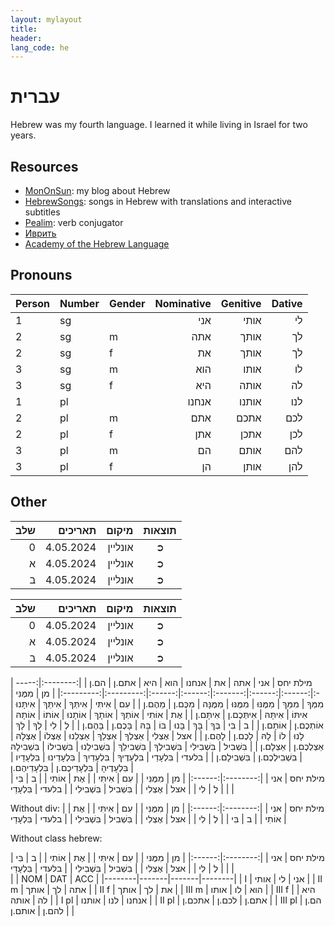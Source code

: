 ```yaml
---
layout: mylayout
title:
header:
lang_code: he
---
```


# עברית

Hebrew was my fourth language. I learned it while living in Israel for two years.

## Resources

* [MonOnSun](https://t.me/MonOnSun_en): my blog about Hebrew
* [HebrewSongs](https://mishaiomdin.github.io/HebrewSongs/): songs in Hebrew with translations and interactive subtitles
* [Pealim](https://www.pealim.com/): verb conjugator
* [Иврить](https://t.me/modern_hebrew)
* [Academy of the Hebrew Language](https://hebrew-academy.org.il/)

## Pronouns

| Person | Number | Gender | Nominative | Genitive | Dative |
| :----- | :----- | :----- | ---------: | -------: | -----: |
| 1      | sg     |        | אני        | אותי     | לי     |
| 2      | sg     | m      | אתה        | אותך     | לך     |
| 2      | sg     | f      | את         | אותך     | לך     |
| 3      | sg     | m      | הוא        | אותו     | לו     |
| 3      | sg     | f      | היא        | אותה     | לה     |
| 1      | pl     |        | אנחנו      | אותנו    | לנו    |
| 2      | pl     | m      | אתם        | אתכם     | לכם    |
| 2      | pl     | f      | אתן        | אתכן     | לכן    |
| 3      | pl     | m      | הם         | אותם     | להם    |
| 3      | pl     | f      | הן         | אותן     | להן    |

## Other

<div class="hebrew" markdown="1">

| שלב | תאריכים  | מיקום   | תוצאות  |
| ---:| --------:| ------: | :-----: |
| 0   | 4.05.2024| אונליין | ➲       |
| א   | 4.05.2024| אונליין | ➲       |
| ב   | 4.05.2024| אונליין | ➲       |
</div>

<div class="hebrew" markdown="1">

| שלב | תאריכים  | מיקום   | תוצאות  |
| ---:| --------:| ------: | :-----: |
| 0   | 4.05.2024| אונליין | ➲       |
| א   | 4.05.2024| אונליין | ➲       |
| ב   | 4.05.2024| אונליין | ➲       |
</div>

<div class="hebrew" markdown="1">
| מילת יחס |   אני  |   אתה  |   את   |  אנחנו  |   הוא  |   היא  |   אתם.ן   |    הם.ן   |
|:--------:|:------:|:------:|:------:|:-------:|:------:|:------:|:---------:|:---------:|
|       מן |   מִמֶּנִּי |    מִמְּךָ |    מִמֵּךְ |    מִמֶּנּוּ |   מִמֶּנּוּ |   מִמֶּנָּה |     מִכֶּם.ן |     מֵהֶם.ן |
|       עִם |   אִיתִּי |   אִיתְּךָ |   אִיתֵּךְ |   אִיתָּנוּ |   אִיתּוֹ |   אִיתָּהּ |   אִיתְּכֶם.ן |    אִיתָּם.ן |
|       אֶת |   אוֹתִי |   אוֹתְךָ |   אוֹתָךְ |   אוֹתָנוּ |   אוֹתוֹ |   אוֹתָהּ |   אוֹתְכֶם.ן |    אוֹתָם.ן |
|        ב |     בִּי |     בְּךָ |     בָּךְ |     בָּנוּ |     בּוֹ |     בָּהּ |     בָּכֶם.ן |     בָּהֶם.ן |
|        לְ |     לִי |     לְךָ |     לָךְ |     לָנוּ |     לוֹ |     לָהּ |     לָכֶם.ן |     לָהֶם.ן |
|      אצל |   אֶצְלִי |   אֵצְלְךָ |   אֵצְלֵךְ |   אֵצְלֵנוּ |   אֶצְלוֹ |   אֶצְלָהּ |   אֵצְלְכֶם.ן |    אֵצְלָם.ן |
|    בִּשְׁבִיל | בִּשְׁבִילִי | בִּשְׁבִילְךָ | בִּשְׁבִילֵךְ | בִּשְׁבִילֵנוּ | בִּשְׁבִילוֹ | בִּשְׁבִילָהּ | בִּשְׁבִילְכֶם.ן |  בִּשְׁבִילָם.ן |
|    בלעדי |  בִּלְעָדַי | בִּלְעָדֶיךָ | בִּלְעָדַיִךְ | בִּלְעָדֵינוּ | בִּלְעָדָיו | בִּלְעָדֶיהָ | בִּלְעָדֵיכֶם.ן | בִּלְעָדֵיהֶם.ן |
</div>

<div class="hebrew" markdown="1">
| מילת יחס |   אני  |
|:--------:|:------:|
|       מן |   מִמֶּנִּי |
|       עִם |   אִיתִּי |
|       אֶת |   אוֹתִי |
|        ב |     בִּי |
|        לְ |     לִי |
|      אצל |   אֶצְלִי |
|    בִּשְׁבִיל | בִּשְׁבִילִי |
|    בלעדי |  בִּלְעָדַי |
</div>

Without div:
| מילת יחס |   אני  |
|:--------:|:------:|
|       מן |   מִמֶּנִּי |
|       עִם |   אִיתִּי |
|       אֶת |   אוֹתִי |
|        ב |     בִּי |
|        לְ |     לִי |
|      אצל |   אֶצְלִי |
|    בִּשְׁבִיל | בִּשְׁבִילִי |
|    בלעדי |  בִּלְעָדַי |

Without class hebrew:
<div markdown="1">
| מילת יחס |   אני  |
|:--------:|:------:|
|       מן |   מִמֶּנּי |
|       עִם |   אִיתִּי |
|       אֶת |   אוֹתִי |
|        ב |     בִּי |
|        לְ |     לִי |
|      אצל |   אֶצְלִי |
|    בִּשְׁבִיל | בִּשְׁבִילִי |
|    בלעדי |  בִּלְעָדַי |
</div>

<div class="hebrew" markdown="1">
|        | NOM   | DAT   | ACC    |
|--------|-------|-------|--------|
| I      |   אני |    לי |   אותי |
| II m   |   אתה |    לך |   אותך |
| II f   |    את |    לך |   אותך |
| III m  |   הוא |    לו |   אותו |
| III f  |   היא |    לה |   אותה |
| I pl   | אנחנו |   לנו |  אותנו |
| II pl  | אתם.ן | לכם.ן | אתכם.ן |
| III pl |  הם.ן | להם.ן | אותם.ן |
</div>

